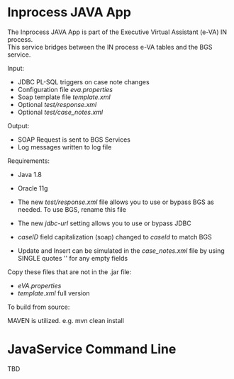 Inprocess JAVA App
========

The Inprocess JAVA App is part of the Executive Virtual Assistant (e-VA) IN process.  
This service bridges between the IN process e-VA tables and the BGS service. 

    
Input:
- JDBC PL-SQL triggers on case note changes 
- Configuration file _eva.properties_ 
- Soap template file _template.xml_
- Optional _test/response.xml_
- Optional _test/case_notes.xml_
      
Output:
- SOAP Request is sent to BGS Services
- Log messages written to log file

Requirements:
- Java 1.8 
- Oracle 11g 

- The new _test/response.xml_ file allows you to use or bypass BGS as needed.  To use BGS, rename this file
- The new _jdbc-url_ setting allows you to use or bypass JDBC
- _caseID_ field capitalization (soap) changed to _caseId_ to match BGS
- Update and Insert can be simulated in the _case_notes.xml_ file by using SINGLE quotes '' for any empty fields  

Copy these files that are not in the .jar file:
- _eVA.properties_
- _template.xml_ full version

To build from source:

   MAVEN is utilized. e.g. mvn clean install


JavaService Command Line
======================

TBD
